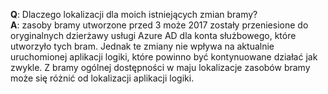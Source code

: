 **Q**: Dlaczego lokalizacji dla moich istniejących zmian bramy? <br/>
**A**: zasoby bramy utworzone przed 3 może 2017 zostały przeniesione do oryginalnych dzierżawy usługi Azure AD dla konta służbowego, które utworzyło tych bram. Jednak te zmiany nie wpływa na aktualnie uruchomionej aplikacji logiki, które powinno być kontynuowane działać jak zwykle. Z bramy ogólnej dostępności w maju lokalizacje zasobów bramy może się różnić od lokalizacji aplikacji logiki.